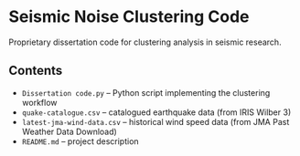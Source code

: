 # Seismic Noise Clustering Code

Proprietary dissertation code for clustering analysis in seismic research.  

## Contents
- `Dissertation code.py` – Python script implementing the clustering workflow  
- `quake-catalogue.csv` – catalogued earthquake data (from IRIS Wilber 3)  
- `latest-jma-wind-data.csv` – historical wind speed data (from JMA Past Weather Data Download)  
- `README.md` – project description  
